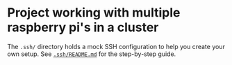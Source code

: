 # Project working with multiple raspberry pi's in a cluster

The `.ssh/` directory holds a mock SSH configuration to help you create your own setup.
See [`.ssh/README.md`](./.ssh/README.md) for the step-by-step guide.